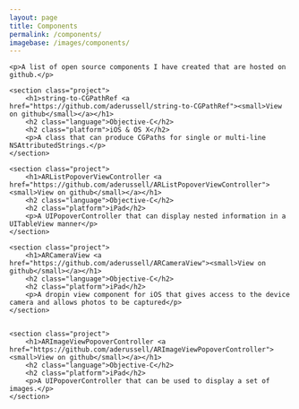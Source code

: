 ```yaml
---
layout: page
title: Components
permalink: /components/
imagebase: /images/components/
---
```


<div>

	<p>A list of open source components I have created that are hosted on github.</p>

	<section class="project">
    	<h1>string-to-CGPathRef <a href="https://github.com/aderussell/string-to-CGPathRef"><small>View on github</small></a></h1>
    	<h2 class="language">Objective-C</h2> 
    	<h2 class="platform">iOS & OS X</h2>
    	<p>A class that can produce CGPaths for single or multi-line NSAttributedStrings.</p>
    </section>
    
    <section class="project">
    	<h1>ARListPopoverViewController <a href="https://github.com/aderussell/ARListPopoverViewController"><small>View on github</small></a></h1>
    	<h2 class="language">Objective-C</h2>
    	<h2 class="platform">iPad</h2>
    	<p>A UIPopoverController that can display nested information in a UITableView manner</p>
    </section>
    
    <section class="project">
    	<h1>ARCameraView <a href="https://github.com/aderussell/ARCameraView"><small>View on github</small></a></h1>
    	<h2 class="language">Objective-C</h2>
    	<h2 class="platform">iPad</h2>
    	<p>A dropin view component for iOS that gives access to the device camera and allows photos to be captured</p>
    </section>
    
    
    <section class="project">
    	<h1>ARImageViewPopoverController <a href="https://github.com/aderussell/ARImageViewPopoverController"><small>View on github</small></a></h1>
    	<h2 class="language">Objective-C</h2>
    	<h2 class="platform">iPad</h2>
    	<p>A UIPopoverController that can be used to display a set of images.</p>
    </section>
    
</div>